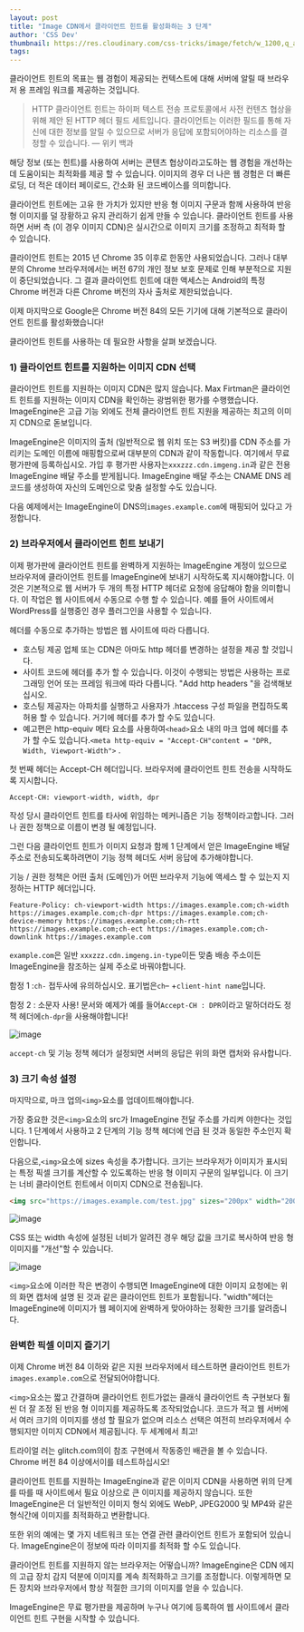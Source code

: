 ```yaml
---
layout: post
title: "Image CDN에서 클라이언트 힌트를 활성화하는 3 단계"
author: 'CSS Dev'
thumbnail: https://res.cloudinary.com/css-tricks/image/fetch/w_1200,q_auto,f_auto/https://css-tricks.com/wp-content/uploads/2020/12/imageengine-cdn.jpg
tags: 
---
```



클라이언트 힌트의 목표는 웹 경험이 제공되는 컨텍스트에 대해 서버에 알릴 때 브라우저 용 프레임 워크를 제공하는 것입니다.

> HTTP 클라이언트 힌트는 하이퍼 텍스트 전송 프로토콜에서 사전 컨텐츠 협상을 위해 제안 된 HTTP 헤더 필드 세트입니다.
 클라이언트는 이러한 필드를 통해 자신에 대한 정보를 알릴 수 있으므로 서버가 응답에 포함되어야하는 리소스를 결정할 수 있습니다.
— 위키 백과

해당 정보 (또는 힌트)를 사용하여 서버는 콘텐츠 협상이라고도하는 웹 경험을 개선하는 데 도움이되는 최적화를 제공 할 수 있습니다.
 이미지의 경우 더 나은 웹 경험은 더 빠른 로딩, 더 적은 데이터 페이로드, 간소화 된 코드베이스를 의미합니다.

클라이언트 힌트에는 고유 한 가치가 있지만 반응 형 이미지 구문과 함께 사용하여 반응 형 이미지를 덜 장황하고 유지 관리하기 쉽게 만들 수 있습니다.
 클라이언트 힌트를 사용하면 서버 측 (이 경우 이미지 CDN)은 실시간으로 이미지 크기를 조정하고 최적화 할 수 있습니다.

클라이언트 힌트는 2015 년 Chrome 35 이후로 한동안 사용되었습니다.
 그러나 대부분의 Chrome 브라우저에서는 버전 67의 개인 정보 보호 문제로 인해 부분적으로 지원이 중단되었습니다. 그 결과 클라이언트 힌트에 대한 액세스는 Android의 특정 Chrome 버전과 다른 Chrome 버전의 자사 출처로 제한되었습니다.

이제 마지막으로 Google은 Chrome 버전 84의 모든 기기에 대해 기본적으로 클라이언트 힌트를 활성화했습니다!

클라이언트 힌트를 사용하는 데 필요한 사항을 살펴 보겠습니다.

### 1) 클라이언트 힌트를 지원하는 이미지 CDN 선택

클라이언트 힌트를 지원하는 이미지 CDN은 많지 않습니다.
 Max Firtman은 클라이언트 힌트를 지원하는 이미지 CDN을 확인하는 광범위한 평가를 수행했습니다.
 ImageEngine은 고급 기능 외에도 전체 클라이언트 힌트 지원을 제공하는 최고의 이미지 CDN으로 돋보입니다.

ImageEngine은 이미지의 출처 (일반적으로 웹 위치 또는 S3 버킷)를 CDN 주소를 가리키는 도메인 이름에 매핑함으로써 대부분의 CDN과 같이 작동합니다.
 여기에서 무료 평가판에 등록하십시오.
 가입 후 평가판 사용자는`xxxzzz.cdn.imgeng.in`과 같은 전용 ImageEngine 배달 주소를 받게됩니다.
 ImageEngine 배달 주소는 CNAME DNS 레코드를 생성하여 자신의 도메인으로 맞춤 설정할 수도 있습니다.

다음 예제에서는 ImageEngine이 DNS의`images.example.com`에 매핑되어 있다고 가정합니다.

### 2) 브라우저에서 클라이언트 힌트 보내기

이제 평가판에 클라이언트 힌트를 완벽하게 지원하는 ImageEngine 계정이 있으므로 브라우저에 클라이언트 힌트를 ImageEngine에 보내기 시작하도록 지시해야합니다.
 이것은 기본적으로 웹 서버가 두 개의 특정 HTTP 헤더로 요청에 응답해야 함을 의미합니다.
 이 작업은 웹 사이트에서 수동으로 수행 할 수 있습니다. 예를 들어 사이트에서 WordPress를 실행중인 경우 플러그인을 사용할 수 있습니다.

헤더를 수동으로 추가하는 방법은 웹 사이트에 따라 다릅니다.

- 호스팅 제공 업체 또는 CDN은 아마도 http 헤더를 변경하는 설정을 제공 할 것입니다.
- 사이트 코드에 헤더를 추가 할 수 있습니다.
 이것이 수행되는 방법은 사용하는 프로그래밍 언어 또는 프레임 워크에 따라 다릅니다.
 "Add http headers <your programming language or framework>"을 검색해보십시오.
- 호스팅 제공자는 아파치를 실행하고 사용자가 .htaccess 구성 파일을 편집하도록 허용 할 수 있습니다.
 거기에 헤더를 추가 할 수도 있습니다.
- 예고편은 http-equiv 메타 요소를 사용하여`<head>`요소 내의 마크 업에 헤더를 추가 할 수도 있습니다.`<meta http-equiv = "Accept-CH"content = "DPR, Width, Viewport-Width">`
 .

첫 번째 헤더는 Accept-CH 헤더입니다.
 브라우저에 클라이언트 힌트 전송을 시작하도록 지시합니다.

```
Accept-CH: viewport-width, width, dpr
```

작성 당시 클라이언트 힌트를 타사에 위임하는 메커니즘은 기능 정책이라고합니다.
 그러나 권한 정책으로 이름이 변경 될 예정입니다.

그런 다음 클라이언트 힌트가 이미지 요청과 함께 1 단계에서 얻은 ImageEngine 배달 주소로 전송되도록하려면이 기능 정책 헤더도 서버 응답에 추가해야합니다.

기능 / 권한 정책은 어떤 출처 (도메인)가 어떤 브라우저 기능에 액세스 할 수 있는지 지정하는 HTTP 헤더입니다.

```
Feature-Policy: ch-viewport-width https://images.example.com;ch-width https://images.example.com;ch-dpr https://images.example.com;ch-device-memory https://images.example.com;ch-rtt https://images.example.com;ch-ect https://images.example.com;ch-downlink https://images.example.com
```

`example.com`은 일반 `xxxzzz.cdn.imgeng.in-type`이든 맞춤 배송 주소이든 ImageEngine을 참조하는 실제 주소로 바꿔야합니다.

함정 1 :`ch-` 접두사에 유의하십시오.
 표기법은`ch`– +`client-hint name`입니다.

함정 2 : 소문자 사용!
 문서와 예제가 예를 들어`Accept-CH : DPR`이라고 말하더라도 정책 헤더에`ch-dpr`을 사용해야합니다!

![image](https://i1.wp.com/css-tricks.com/wp-content/uploads/2020/12/client-hints-inpsect-results.png?resize=512%2C305&ssl=1)

`accept-ch` 및 기능 정책 헤더가 설정되면 서버의 응답은 위의 화면 캡처와 유사합니다.

### 3) 크기 속성 설정

마지막으로, 마크 업의`<img>`요소를 업데이트해야합니다.

가장 중요한 것은`<img>`요소의 src가 ImageEngine 전달 주소를 가리켜 야한다는 것입니다.
 1 단계에서 사용하고 2 단계의 기능 정책 헤더에 언급 된 것과 동일한 주소인지 확인합니다.

다음으로,`<img>`요소에 sizes 속성을 추가합니다.
 크기는 브라우저가 이미지가 표시되는 특정 픽셀 크기를 계산할 수 있도록하는 반응 형 이미지 구문의 일부입니다.
 이 크기는 너비 클라이언트 힌트에서 이미지 CDN으로 전송됩니다.

```html
<img src="https://images.example.com/test.jpg" sizes="200px" width="200px" alt="image">
```

![image](https://i2.wp.com/css-tricks.com/wp-content/uploads/2020/12/client-hints-img-w-delivery-address.png?resize=643%2C215&ssl=1)

CSS 또는 width 속성에 설정된 너비가 알려진 경우 해당 값을 크기로 복사하여 반응 형 이미지를 "개선"할 수 있습니다.

![image](https://i1.wp.com/css-tricks.com/wp-content/uploads/2020/12/client-hints-example-request-headers.png?resize=512%2C423&ssl=1)

`<img>`요소에 이러한 작은 변경이 수행되면 ImageEngine에 대한 이미지 요청에는 위의 화면 캡처에 설명 된 것과 같은 클라이언트 힌트가 포함됩니다.
 "width"헤더는 ImageEngine에 이미지가 웹 페이지에 완벽하게 맞아야하는 정확한 크기를 알려줍니다.

### 완벽한 픽셀 이미지 즐기기

이제 Chrome 버전 84 이하와 같은 지원 브라우저에서 테스트하면 클라이언트 힌트가`images.example.com`으로 전달되어야합니다.

`<img>`요소는 짧고 간결하며 클라이언트 힌트가없는 클래식 클라이언트 측 구현보다 훨씬 더 잘 조정 된 반응 형 이미지를 제공하도록 조작되었습니다.
 코드가 적고 웹 서버에서 여러 크기의 이미지를 생성 할 필요가 없으며 리소스 선택은 여전히 브라우저에서 수행되지만 이미지 CDN에서 제공됩니다.
 두 세계에서 최고!

트라이얼 러는 glitch.com의이 참조 구현에서 작동중인 배관을 볼 수 있습니다.
 Chrome 버전 84 이상에서이를 테스트하십시오!

클라이언트 힌트를 지원하는 ImageEngine과 같은 이미지 CDN을 사용하면 위의 단계를 따를 때 사이트에서 필요 이상으로 큰 이미지를 제공하지 않습니다.
 또한 ImageEngine은 더 일반적인 이미지 형식 외에도 WebP, JPEG2000 및 MP4와 같은 형식간에 이미지를 최적화하고 변환합니다.

또한 위의 예에는 몇 가지 네트워크 또는 연결 관련 클라이언트 힌트가 포함되어 있습니다.
 ImageEngine은이 정보에 따라 이미지를 최적화 할 수도 있습니다.

클라이언트 힌트를 지원하지 않는 브라우저는 어떻습니까?
 ImageEngine은 CDN 에지의 고급 장치 감지 덕분에 이미지를 계속 최적화하고 크기를 조정합니다.
 이렇게하면 모든 장치와 브라우저에서 항상 적절한 크기의 이미지를 얻을 수 있습니다.

ImageEngine은 무료 평가판을 제공하며 누구나 여기에 등록하여 웹 사이트에서 클라이언트 힌트 구현을 시작할 수 있습니다.